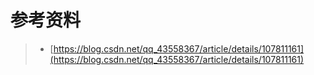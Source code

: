 # 参考资料
> * [https://blog.csdn.net/qq_43558367/article/details/107811161](https://blog.csdn.net/qq_43558367/article/details/107811161)